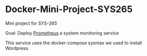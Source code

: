 # Docker-Mini-Project-SYS265
Mini project for SYS-265

Goal: Deploy [Prometheus](https://prometheus.io/docs/introduction/overview/) a system monitoring service

This service uses the docker-compose sysntax we used to install Wordpress.
